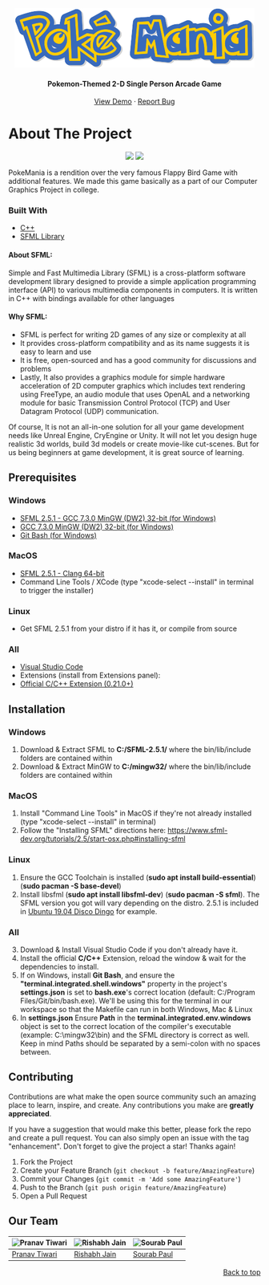 <div id="top"></div>

<div align="center">
  <a>
    <img src="https://github.com/beastrun12j/PokeMania/blob/master/Game/resources/img/game-title.png" alt="Logo">
  </a>

<h4 align="center">Pokemon-Themed 2-D Single Person Arcade Game</h4>

  <p align="center">
    <a href="https://youtu.be/YRy3RufFtNM">View Demo</a>
    ·
    <a href="https://github.com/beastrun12j/PokeMania/issues">Report Bug</a>
  </p>
</div>

# About The Project

<p align="center">
  <img src="https://user-images.githubusercontent.com/79413577/148220619-e18ae8d2-28ab-4d2a-b62b-e599982dc4eb.gif" height="420px"/>
  <img src="https://user-images.githubusercontent.com/79413577/148220652-024c65a1-b7bf-49fa-babe-9c6f3759bfba.gif" height="420px"/>
</p>

PokeMania is a rendition over the very famous Flappy Bird Game with additional features. We made this game basically as a part of our Computer Graphics Project in college.

### Built With

* [C++](https://en.cppreference.com/w/)
* [SFML Library](https://www.sfml-dev.org)

#### About SFML:

Simple and Fast Multimedia Library (SFML) is a cross-platform software development library designed to provide a simple application programming interface (API) to various multimedia components in computers. It is written in C++ with bindings available for other languages

#### Why SFML:
* SFML is perfect for writing 2D games of any size or complexity at all
* It provides cross-platform compatibility and as its name suggests it is easy to learn and use
* It is free, open-sourced and has a good community for discussions and problems
* Lastly, It also provides a graphics module for simple hardware acceleration of 2D computer graphics which includes text rendering using FreeType, an audio module that uses OpenAL and a networking module for basic Transmission Control Protocol (TCP) and User Datagram Protocol (UDP) communication.

Of course, It is not an all-in-one solution for all your game development needs like Unreal Engine, CryEngine or Unity. It will not let you design huge realistic 3d worlds, build 3d models or create movie-like cut-scenes. But for us being beginners at game development, it is great source of learning.

## Prerequisites

### Windows

- [SFML 2.5.1 - GCC 7.3.0 MinGW (DW2) 32-bit (for Windows)](https://www.sfml-dev.org/files/SFML-2.5.1-windows-gcc-7.3.0-mingw-32-bit.zip)
- [GCC 7.3.0 MinGW (DW2) 32-bit (for Windows)](https://sourceforge.net/projects/mingw-w64/files/Toolchains%20targetting%20Win32/Personal%20Builds/mingw-builds/7.3.0/threads-posix/dwarf/i686-7.3.0-release-posix-dwarf-rt_v5-rev0.7z/download)
- [Git Bash (for Windows) ](https://git-scm.com/downloads)

### MacOS

- [SFML 2.5.1 - Clang 64-bit](https://www.sfml-dev.org/files/SFML-2.5.1-macOS-clang.tar.gz)
- Command Line Tools / XCode (type "xcode-select --install" in terminal to trigger the installer)

### Linux

- Get SFML 2.5.1 from your distro if it has it, or compile from source

### All

- [Visual Studio Code](https://code.visualstudio.com/download)
- Extensions (install from Extensions panel):
- [Official C/C++ Extension (0.21.0+)](https://marketplace.visualstudio.com/items?itemName=ms-vscode.cpptools)
  
## Installation

### Windows

1. Download & Extract SFML to **C:/SFML-2.5.1/** where the bin/lib/include folders are contained within
2. Download & Extract MinGW to **C:/mingw32/** where the bin/lib/include folders are contained within

### MacOS

1. Install "Command Line Tools" in MacOS if they're not already installed (type "xcode-select --install" in terminal)
2. Follow the "Installing SFML" directions here: https://www.sfml-dev.org/tutorials/2.5/start-osx.php#installing-sfml

### Linux

1. Ensure the GCC Toolchain is installed (**sudo apt install build-essential**) (**sudo pacman -S base-devel**)
2. Install libsfml (**sudo apt install libsfml-dev**) (**sudo pacman -S sfml**). The SFML version you got will vary depending on the distro. 2.5.1 is included in [Ubuntu 19.04 Disco Dingo](http://cdimage.ubuntu.com/daily-live/current/HEADER.html) for example.

### All

3. Download & Install Visual Studio Code if you don't already have it.
4. Install the official **C/C++** Extension, reload the window & wait for the dependencies to install.
5. If on Windows, install **Git Bash**, and ensure the **"terminal.integrated.shell.windows"** property in the project's **settings.json** is set to **bash.exe**'s correct location (default: C:/Program Files/Git/bin/bash.exe). We'll be using this for the terminal in our workspace so that the Makefile can run in both Windows, Mac & Linux
6. In **settings.json** Ensure **Path** in the **terminal.integrated.env.windows** object is set to the correct location of the compiler's executable (example: C:\\mingw32\\bin) and the SFML directory is correct as well. Keep in mind Paths should be separated by a semi-colon with no spaces between.

## Contributing

Contributions are what make the open source community such an amazing place to learn, inspire, and create. Any contributions you make are **greatly appreciated**.

If you have a suggestion that would make this better, please fork the repo and create a pull request. You can also simply open an issue with the tag "enhancement".
Don't forget to give the project a star! Thanks again!

1. Fork the Project
2. Create your Feature Branch (`git checkout -b feature/AmazingFeature`)
3. Commit your Changes (`git commit -m 'Add some AmazingFeature'`)
4. Push to the Branch (`git push origin feature/AmazingFeature`)
5. Open a Pull Request

## Our Team

| <img src="https://avatars.githubusercontent.com/u/79413577?v=4" alt="Pranav Tiwari" style="width:200px;"/> | <img src="https://avatars.githubusercontent.com/u/20703579?v=4" alt="Rishabh Jain" style="width:200px;"/> | <img src="https://c4.wallpaperflare.com/wallpaper/100/30/528/anime-naruto-itachi-uchiha-wallpaper-preview.jpg" alt="Sourab Paul" style="width:200px;"/> |
|----------------------------------------------------------------------------------------------------------|-----------------------------------------------------------------------------------------------------------|---|
| [Pranav Tiwari](https://github.com/beastrun12j)                                                          | [Rishabh Jain](https://github.com/Rishabhjain8)                                                           | [Sourab Paul](https://github.com/SourabHere)

<p align="right"><a href="#top">Back to top</a></p>
